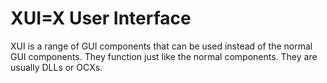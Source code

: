 XUI=X User Interface
===============

XUI is a range of GUI components that can be used instead of the normal GUI components. They function just like the normal components. They are usually DLLs or OCXs.